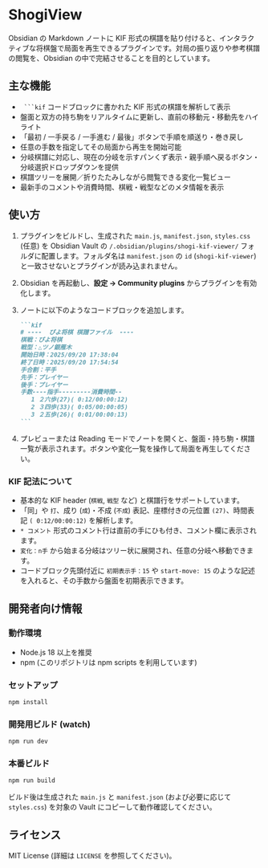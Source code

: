 # ShogiView

Obsidian の Markdown ノートに KIF 形式の棋譜を貼り付けると、インタラクティブな将棋盤で局面を再生できるプラグインです。対局の振り返りや参考棋譜の閲覧を、Obsidian の中で完結させることを目的としています。

## 主な機能

- ` ```kif` コードブロックに書かれた KIF 形式の棋譜を解析して表示
- 盤面と双方の持ち駒をリアルタイムに更新し、直前の移動元・移動先をハイライト
- 「最初 / 一手戻る / 一手進む / 最後」ボタンで手順を順送り・巻き戻し
- 任意の手数を指定してその局面から再生を開始可能
- 分岐棋譜に対応し、現在の分岐を示すパンくず表示・親手順へ戻るボタン・分岐選択ドロップダウンを提供
- 棋譜ツリーを展開／折りたたみしながら閲覧できる変化一覧ビュー
- 最新手のコメントや消費時間、棋戦・戦型などのメタ情報を表示

## 使い方

1. プラグインをビルドし、生成された `main.js`, `manifest.json`, `styles.css` (任意) を Obsidian Vault の `/.obsidian/plugins/shogi-kif-viewer/` フォルダに配置します。フォルダ名は `manifest.json` の `id` (`shogi-kif-viewer`) と一致させないとプラグインが読み込まれません。
2. Obsidian を再起動し、**設定 → Community plugins** からプラグインを有効化します。
3. ノートに以下のようなコードブロックを追加します。

   ````markdown
   ```kif
   # ----  ぴよ将棋 棋譜ファイル  ----
   棋戦：ぴよ将棋
   戦型：△ツノ銀雁木
   開始日時：2025/09/20 17:38:04
   終了日時：2025/09/20 17:54:54
   手合割：平手
   先手：プレイヤー
   後手：プレイヤー
   手数----指手---------消費時間--
      1 ２六歩(27)( 0:12/00:00:12)
      2 ３四歩(33)( 0:05/00:00:05)
      3 ２五歩(26)( 0:01/00:00:13)
   ```
   ````

4. プレビューまたは Reading モードでノートを開くと、盤面・持ち駒・棋譜一覧が表示されます。ボタンや変化一覧を操作して局面を再生してください。

### KIF 記法について

- 基本的な KIF header (`棋戦`, `戦型` など) と棋譜行をサポートしています。
- 「同」や `打`、成り (`成`)・不成 (`不成`) 表記、座標付きの元位置 `(27)`、時間表記 `( 0:12/00:00:12)` を解析します。
- `* コメント` 形式のコメント行は直前の手にひも付き、コメント欄に表示されます。
- `変化：n手` から始まる分岐はツリー状に展開され、任意の分岐へ移動できます。
- コードブロック先頭付近に `初期表示手：15` や `start-move: 15` のような記述を入れると、その手数から盤面を初期表示できます。

## 開発者向け情報

### 動作環境

- Node.js 18 以上を推奨
- npm (このリポジトリは npm scripts を利用しています)

### セットアップ

```bash
npm install
```

### 開発用ビルド (watch)

```bash
npm run dev
```

### 本番ビルド

```bash
npm run build
```

ビルド後は生成された `main.js` と `manifest.json` (および必要に応じて `styles.css`) を対象の Vault にコピーして動作確認してください。

## ライセンス

MIT License (詳細は `LICENSE` を参照してください)。
